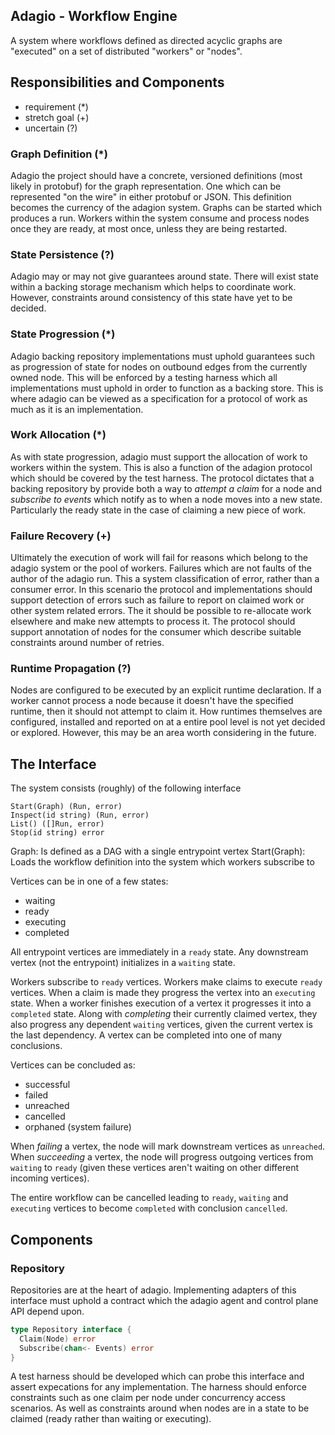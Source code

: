 Adagio - Workflow Engine
------------------------

A system where workflows defined as directed acyclic graphs are "executed" on a set of distributed "workers" or "nodes".

## Responsibilities and Components 

- requirement  (\*)
- stretch goal (+)
- uncertain    (?)

### Graph Definition (\*)

Adagio the project should have a concrete, versioned definitions (most likely in protobuf) for the graph representation. One which can be represented "on the wire" in either protobuf or JSON.
This definition becomes the currency of the adagion system. Graphs can be started which produces a run. Workers within the system consume and process nodes once they are ready, at most once, unless they are being restarted.

###  State Persistence (?)

Adagio may or may not give guarantees around state. There will exist state within a backing storage mechanism which helps to coordinate work. However, constraints around consistency of this state have yet to be decided.

### State Progression (\*)

Adagio backing repository implementations must uphold guarantees such as progression of state for nodes on outbound edges from the currently owned node. This will be enforced by a testing harness which all implementations must uphold in order to function as a backing store. This is where adagio can be viewed as a specification for a protocol of work as much as it is an implementation.

### Work Allocation (\*)

As with state progression, adagio must support the allocation of work to workers within the system. This is also a function of the adagion protocol which should be covered by the test harness. The protocol dictates that a backing repository by provide both a way to _attempt a claim_ for a node and _subscribe to events_ which notify as to when a node moves into a new state. Particularly the ready state in the case of claiming a new piece of work.

### Failure Recovery (+)

Ultimately the execution of work will fail for reasons which belong to the adagio system or the pool of workers. Failures which are not faults of the author of the adagio run. This a system classification of error, rather than a consumer error. In this scenario the protocol and implementations should support detection of errors such as failure to report on claimed work or other system related errors. The it should be possible to re-allocate work elsewhere and make new attempts to process it. The protocol should support annotation of nodes for the consumer which describe suitable constraints around number of retries.

### Runtime Propagation (?)

Nodes are configured to be executed by an explicit runtime declaration. If a worker cannot process a node because it doesn't have the specified runtime, then it should not attempt to claim it.
How runtimes themselves are configured, installed and reported on at a entire pool level is not yet decided or explored. However, this may be an area worth considering in the future.

## The Interface

The system consists (roughly) of the following interface 

```
Start(Graph) (Run, error)
Inspect(id string) (Run, error)
List() ([]Run, error)
Stop(id string) error
```

Graph:       Is defined as a DAG with a single entrypoint vertex 
Start(Graph): Loads the workflow definition into the system which workers subscribe to

Vertices can be in one of a few states:

- waiting
- ready
- executing
- completed

All entrypoint vertices are immediately in a `ready` state.
Any downstream vertex (not the entrypoint) initializes in a `waiting` state.

Workers subscribe to `ready` vertices.
Workers make claims to execute `ready` vertices.
When a claim is made they progress the vertex into an `executing` state.
When a worker finishes execution of a vertex it progresses it into a `completed` state.
Along with _completing_ their currently claimed vertex, they also progress any dependent `waiting` vertices, given the current vertex is the last dependency. 
A vertex can be completed into one of many conclusions.

Vertices can be concluded as:

- successful
- failed
- unreached 
- cancelled
- orphaned (system failure)

When _failing_ a vertex, the node will mark downstream vertices as `unreached`.
When _succeeding_ a vertex, the node will progress outgoing vertices from `waiting` to `ready` (given these vertices aren't waiting on other different incoming vertices).

The entire workflow can be cancelled leading to `ready`, `waiting` and `executing` vertices to become `completed` with conclusion `cancelled`.

## Components

### Repository

Repositories are at the heart of adagio. Implementing adapters of this interface must uphold a contract which the adagio agent and control plane API depend upon.

```go
type Repository interface {
  Claim(Node) error
  Subscribe(chan<- Events) error
}
```

A test harness should be developed which can probe this interface and assert expecations for any implementation. The harness should enforce constraints such as one claim per node under concurrency access scenarios. As well as constraints around when nodes are in a state to be claimed (ready rather than waiting or executing).
